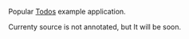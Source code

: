Popular [Todos](http://addyosmani.github.com/todomvc/) example application.  

Currenty source is not annotated, but It will be soon.